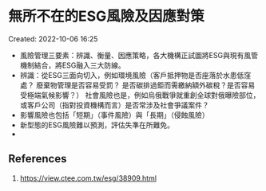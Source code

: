 # 無所不在的ESG風險及因應對策
Created: 2022-10-06 16:25

* 風險管理三要素：辨識、衡量、因應策略，各大機構正試圖將ESG與現有風管機制結合，將ESG融入三大防線。
* 辨識：從ESG三面向切入，例如環境風險（客戶抵押物是否座落於水患低窪處？ 廢棄物管理是否容易受罰？ 是否碳排過鉅而需繳納額外碳稅？是否容易受極端氣候影響？）
  社會風險也是，例如烏俄戰爭就重創全球對俄曝險部位，或客戶公司（指對投資機構而言）是否常涉及社會爭議案件？
* 影響風險也包括「短期」（事件風險）與「長期」（侵蝕風險）
* 新型態的ESG風險難以預測，評估失準在所難免。
* 

## References
1. https://view.ctee.com.tw/esg/38909.html